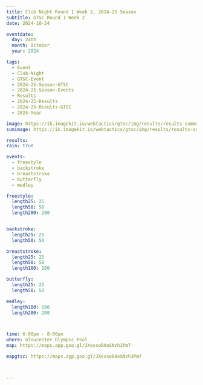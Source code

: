 ```yaml
---
title: Club Night Round 1 Week 2, 2024-25 Season
subtitle: GTSC Round 1 Week 2
date: 2024-10-24

eventdate:
  day: 24th
  month: October
  year: 2024

tags:
  - Event
  - Club-Night
  - GTSC-Event
  - 2024-25-Season-GTSC
  - 2024-25-Season-Events
  - Results
  - 2024-25-Results
  - 2024-25-Results-GTSC
  - 2024-Year

image: https://ik.imagekit.io/webtactics/gtsc/img/results/results-summary-2.jpg
sumimage: https://ik.imagekit.io/webtactics/gtsc/img/results/results-summary-2.jpg

results: 
rain: true

events:
  - freestyle
  - backstroke
  - breaststroke
  - butterfly
  - medley

freestyle:
  length25: 25
  length50: 50
  length200: 200


backstroke:
  length25: 25
  length50: 50

breaststroke:
  length25: 25
  length50: 50
  length100: 100

butterfly:
  length25: 25
  length50: 50

medley:
  length100: 100
  length200: 200



time: 6:00pm - 8:00pm
where: Gloucester Olympic Pool
map: https://maps.app.goo.gl/JXexsoRAoSNzhJPm7

mapgtsc: https://maps.app.goo.gl/JXexsoRAoSNzhJPm7



---
```





